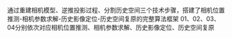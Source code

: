 通过重建相机模型、逆推投影过程、分割历史空间三个技术步骤，搭建了相机位置推测-相机参数求解-历史影像定位-历史空间复原的完整算法框架
01、02、03、04分别依次对应相机位置推测、相机参数求解、历史影像定位、历史空间复原
